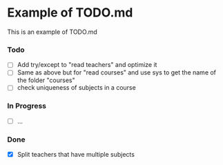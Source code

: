 # Example of TODO.md

This is an example of TODO.md

### Todo

- [ ] Add try/except to "read teachers" and optimize it
- [ ] Same as above but for "read courses" and use sys to get the name of the folder "courses"
- [ ] check uniqueness of subjects in a course

### In Progress

- [ ] ...

### Done

- [x] Split teachers that have multiple subjects
